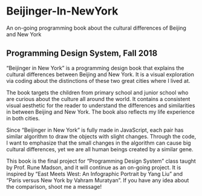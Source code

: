 # Beijinger-In-NewYork
An on-going programming book about the cultural differences of Beijing and New York

## Programming Design System, Fall 2018

“Beijinger in New York” is a programming design book that explains the cultural differences between Beijing and New York. It is a visual exploration via coding about the distinctions of these two great cities where I lived at. 

The book targets the children from primary school and junior school who are curious about the culture all around the world. It contains a consistent visual aesthetic for the reader to understand the differences and similarities in between Beijing and New York. The book also reflects my life experience in both cities. 

Since “Beijinger in New York” is fully made in JavaScript, each pair has similar algorithm to draw the objects with slight changes. Through the code, I want to emphasize that the small changes in the algorithm can cause big cultural differences, yet we are all human beings created by a similar gene. 

This book is the final project for “Programming Design System” class taught by Prof. Rune Madson, and it will continue as an on-going project. It is inspired by “East Meets West: An Infographic Portrait by Yang Liu” and “Paris versus New York by Vahram Muratyan”. If you have any idea about the comparison, shoot me a message!

